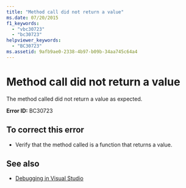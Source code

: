 ```yaml
---
title: "Method call did not return a value"
ms.date: 07/20/2015
f1_keywords: 
  - "vbc30723"
  - "bc30723"
helpviewer_keywords: 
  - "BC30723"
ms.assetid: 9afb9ae0-2338-4b97-b09b-34aa745c64a4
---
```

# Method call did not return a value
The method called did not return a value as expected.  
  
 **Error ID:** BC30723  
  
## To correct this error  
  
- Verify that the method called is a function that returns a value.  
  
## See also

- [Debugging in Visual Studio](/visualstudio/debugger/debugger-feature-tour)
